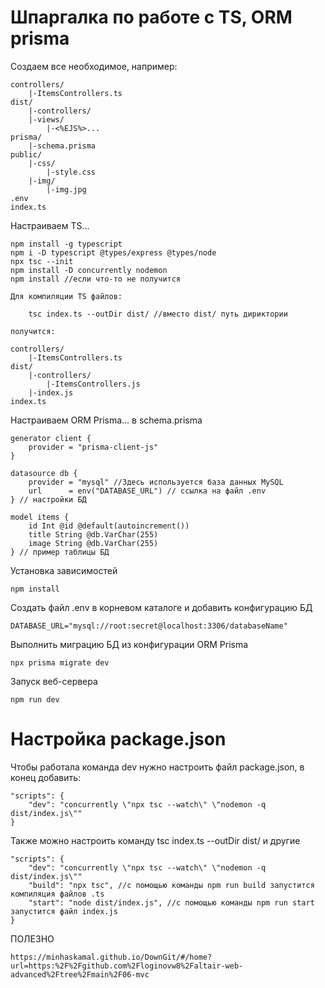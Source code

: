 # Шпаргалка по работе с TS, ORM prisma


Создаем все необходимое, например:

    controllers/
        |-ItemsControllers.ts
    dist/
        |-controllers/
        |-views/
            |-<%EJS%>...
    prisma/
        |-schema.prisma  
    public/
        |-css/
            |-style.css
        |-img/
            |-img.jpg
    .env
    index.ts

Настраиваем TS...

    npm install -g typescript
    npm i -D typescript @types/express @types/node
    npx tsc --init
    npm install -D concurrently nodemon
    npm install //если что-то не получится

    Для компиляции TS файлов:
    
        tsc index.ts --outDir dist/ //вместо dist/ путь дириктории
        
    получится:

    controllers/
        |-ItemsControllers.ts
    dist/
        |-controllers/
            |-ItemsControllers.js
        |-index.js
    index.ts

Настраиваем ORM Prisma...
в schema.prisma

    generator client {
        provider = "prisma-client-js"
    }

    datasource db {
        provider = "mysql" //Здесь используется база данных MySQL
        url      = env("DATABASE_URL") // ссылка на файл .env
    } // настройки БД

    model items {
        id Int @id @default(autoincrement())
        title String @db.VarChar(255)
        image String @db.VarChar(255)
    } // пример таблицы БД

Установка зависимостей

    npm install

Создать файл .env в корневом каталоге и добавить конфигурацию БД

    DATABASE_URL="mysql://root:secret@localhost:3306/databaseName"

Выполнить миграцию БД из конфигурации ORM Prisma

    npx prisma migrate dev

Запуск веб-сервера

    npm run dev

# Настройка package.json

Чтобы работала команда dev нужно настроить файл package.json, в конец добавить:

    "scripts": {
        "dev": "concurrently \"npx tsc --watch\" \"nodemon -q dist/index.js\""
    }

Также можно настроить команду tsc index.ts --outDir dist/ и другие

    "scripts": {
        "dev": "concurrently \"npx tsc --watch\" \"nodemon -q dist/index.js\""
        "build": "npx tsc", //с помощью команды npm run build запустится компиляция файлов .ts
        "start": "node dist/index.js", //с помощью команды npm run start запустится файл index.js
    }
    
ПОЛЕЗНО

    https://minhaskamal.github.io/DownGit/#/home?url=https:%2F%2Fgithub.com%2Floginovw8%2Faltair-web-advanced%2Ftree%2Fmain%2F06-mvc
    
